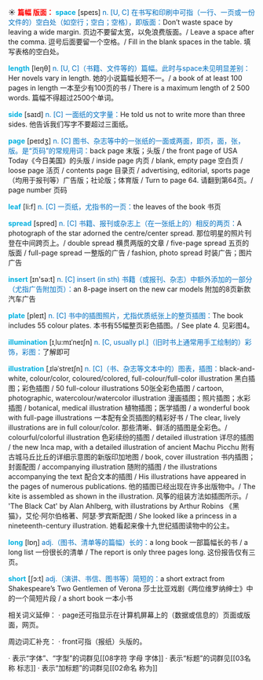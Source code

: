 ☀ <font color="red">**篇幅 版面：**</font>
<font color="sky blue">**space**</font> [speɪs] 
<font color="#0070c0">n. [U, C] 在书写和印刷中可指（一行、一页或一份文件的）空白处（如空行；空白；空格），即版面：</font>Don’t waste space by leaving a wide margin. 页边不要留太宽，以免浪费版面。/ Leave a space after the comma. 逗号后面要留一个空格。/ Fill in the blank spaces in the table. 填写表格的空白处。

<font color="sky blue">**length**</font> [leŋθ] 
<font color="#0070c0">n. [U, C]（书籍、文件等的）篇幅。此时与space未见明显差别：</font>Her novels vary in length. 她的小说篇幅长短不一。/ a book of at least 100 pages in length 一本至少有100页的书 / There is a maximum length of 2 500 words. 篇幅不得超过2500个单词。

<font color="sky blue">**side**</font> [saɪd] 
<font color="#0070c0">n. [C] 一面纸的文字量：</font>He told us not to write more than three sides. 他告诉我们写字不要超过三面纸。

<font color="sky blue">**page**</font> [peɪdӡ] 
<font color="#0070c0">n. [C] 图书、杂志等中的一张纸的一面或两面，即页，面，张，版。是“页码”的常规用词：</font>back page 末版；头版 / the front page of USA Today《今日美国》的头版 / inside page 内页 / blank, empty page 空白页 / loose page 活页 / contents page 目录页 / advertising, editorial, sports page（均用于报刊等）广告版；社论版；体育版 / Turn to page 64. 请翻到第64页。/ page number 页码

<font color="sky blue">**leaf**</font> [li:f] 
<font color="#0070c0">n. [C] 一页纸，尤指书的一页：</font>the leaves of the book 书页

<font color="sky blue">**spread**</font> [spred] 
<font color="#0070c0">n. [C] 书籍、报刊或杂志上（在一张纸上的）相反的两页：</font>A photograph of the star adorned the centre/center spread. 那位明星的照片刊登在中间跨页上。/ double spread 横贯两版的文章 / five-page spread 五页的版面 / full-page spread 一整版的广告 / fashion, photo spread 时装广告；图片广告

<font color="sky blue">**insert**</font> [ɪn'sə:t] 
<font color="#0070c0">n. [C] insert (in sth) 书籍（或报刊、杂志）中额外添加的一部分（尤指广告附加页）：</font>an 8-page insert on the new car models 附加的8页新款汽车广告

<font color="sky blue">**plate**</font> [pleɪt] 
<font color="#0070c0">n. [C] 书中的插图照片，尤指优质纸张上的整页插图：</font>The book includes 55 colour plates. 本书有55幅整页彩色插图。/ See plate 4. 见彩图4。
          
<font color="sky blue">**illumination**</font> [ɪˌlu:mɪˈneɪʃn]
<font color="#0070c0">n. [C, usually pl.]（旧时书上通常用手工绘制的）彩饰，彩图：</font>了解即可
           
<font color="sky blue">**illustration**</font> [ˌɪləˈstreɪʃn]
<font color="#0070c0">n. [C]（书、杂志等文本中的）图表，插图：</font>black-and-white, colour/color, coloured/colored, full-colour/full-color illustration 黑白插图；彩色插图 / 50 full-colour illustrations 50张全彩色插图 / cartoon, photographic, watercolour/watercolor illustration 漫画插图；照片插图；水彩插图 / botanical, medical illustration 植物插图；医学插图 / a wonderful book with full-page illustrations 一本配有全页插图的精彩好书 / The clear, lively illustrations are in full colour/color. 那些清晰、鲜活的插图是全彩色。/ colourful/colorful illustration 色彩续纷的插图 / detailed illustration 详尽的插图 / the new Inca map, with a detailed illustration of ancient Machu Picchu 附有古城马丘比丘的详细示意图的新版印加地图 / book, cover illustration 书内插图；封面配图 / accompanying illustration 随附的插图 / the illustrations accompanying the text 配合文本的插图 / His illustrations have appeared in the pages of numerous publications. 他的插图已经出现在许多出版物中。/ The kite is assembled as shown in the illustration. 风筝的组装方法如插图所示。/ 'The Black Cat' by Alan Ahlberg, with illustrations by Arthur Robins 《黑猫》，艾伦·阿尔伯格著、阿瑟·罗宾斯配图 / She looked like a princess in a nineteenth-century illustration. 她看起来像十九世纪插图读物中的公主。

<font color="sky blue">**long**</font> [lɒŋ] 
<font color="#0070c0">adj.（图书、清单等的篇幅）长的：</font>a long book 一部篇幅长的书 / a long list 一份很长的清单 / The report is only three pages long. 这份报告仅有三页。

<font color="sky blue">**short**</font> [ʃɔ:t] 
<font color="#0070c0">adj.（演讲、书信、图书等）简短的：</font>a short extract from Shakespeare’s Two Gentlemen of Verona 莎士比亚戏剧《两位维罗纳绅士》中的一个简短片段 / a short book 一本小书

相关词义延伸：
· page还可指显示在计算机屏幕上的（数据或信息的）页面或版面，网页。

周边词汇补充：
· front可指（报纸）头版的。

· 表示“字体”、“字型”的词群见[[08字符 字母 字体]]
· 表示“标题”的词群见[[03名称 标志]]
· 表示“加标题”的词群见[[02命名 称为]]
